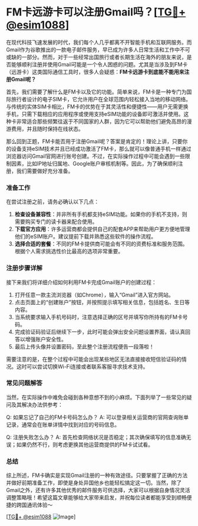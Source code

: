 # FM卡远游卡可以注册Gmail吗？[[TG💪+ @esim1088](https://t.me/s/esim1088)]

在现代科技飞速发展的时代，我们每个人几乎都离不开智能手机和互联网服务。而Gmail作为谷歌推出的一款电子邮件服务，早已成为许多人日常生活和工作中不可或缺的一部分。然而，对于一些经常出国旅行或者长期生活在海外的朋友来说，是否能够顺利注册并使用Gmail可能是一个令人困惑的问题。尤其是当涉及到FM卡（远游卡）这类国际通信工具时，很多人会疑惑：**FM卡远游卡到底能不能用来注册Gmail呢？**

首先，我们需要了解什么是FM卡以及它的功能。简单来说，FM卡是一种专门为国际旅行者设计的电子SIM卡，它允许用户在全球范围内轻松接入当地的移动网络。与传统的实体SIM卡相比，FM卡的优势在于其灵活性和便捷性——用户无需更换手机，只需下载相应的应用程序或使用支持eSIM功能的设备即可激活并使用。这种卡非常适合那些频繁往返于不同国家的人群，因为它可以帮助他们避免高昂的漫游费用，并且随时保持在线状态。

那么回到正题，FM卡能否用于注册Gmail呢？答案是肯定的！理论上讲，只要你的设备支持eSIM技术并且已经成功激活了FM卡，那么就可以像普通手机一样通过浏览器访问Gmail官网进行账号创建。不过，在实际操作过程中可能会遇到一些限制因素，比如IP地址归属地、Google账户审核机制等。因此，为了确保顺利注册，我们需要做好充分准备。

### 准备工作

在尝试注册之前，请务必确认以下几点：

1. **检查设备兼容性**：并非所有手机都支持eSIM功能。如果你的手机不支持，则需要购买专门的读卡器来配合使用。
2. **下载官方应用**：许多运营商都会提供自己的配套APP来帮助用户更方便地管理他们的eSIM账户。建议提前下载并熟悉这些软件的操作流程。
3. **选择合适的套餐**：不同的FM卡提供商可能会有不同的资费标准和服务范围。根据个人需求挑选性价比最高的选项非常重要。

### 注册步骤详解

接下来我们将详细介绍如何利用FM卡完成Gmail账户的创建过程：

1. 打开任意一款主流浏览器（如Chrome），输入“Gmail”进入官方网站。
2. 点击页面上的“创建账户”按钮，并按照提示填写相关信息，包括姓名、生日等内容。
3. 当系统要求输入手机号码时，注意选择正确的区号并填写你所持有的FM卡号码。
4. 完成验证码验证后继续下一步，此时可能会弹出安全问题设置界面，请认真回答以增强账户安全性。
5. 最后上传头像并设置密码，至此整个注册流程便告一段落啦！

需要注意的是，在整个过程中可能会出现某些地区无法直接接收短信验证码的情况。这时可以尝试切换Wi-Fi连接或者联系客服寻求技术支持。

### 常见问题解答

当然，在实际操作中难免会碰到各种意想不到的小麻烦。下面列举了一些常见的疑问及其解决办法供参考：

Q: 如果忘记了自己的FM卡号码怎么办？
A: 可以登录相关运营商的官网查询账单记录，通常会在账单详情中找到对应的号码信息。

Q: 注册失败怎么办？
A: 首先检查网络状况是否稳定；其次确保填写的信息准确无误；如果仍然不行，则考虑更换其他运营商提供的FM卡试试看。

### 总结

综上所述，FM卡确实是实现Gmail注册的一种有效途径。只要掌握了正确的方法并做好前期准备工作，即使是身处异国他乡也能轻松搞定这一切。当然，除了Gmail之外，还有许多其他优秀的邮件服务可供选择，大家可以根据自身情况灵活调整策略哦！希望这篇文章能够给大家带来启发，并祝每位读者都能享受到顺畅便捷的跨国通讯体验～ 

[[TG💪+ @esim1088](https://t.me/s/esim1088) ![Image](https://i.postimg.cc/4NQfJmqS/Snipaste-2025-05-13-00-14-12.png)]